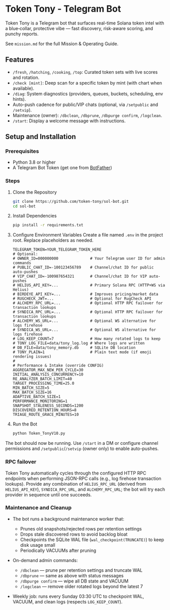 # Token Tony - Telegram Bot

Token Tony is a Telegram bot that surfaces real-time Solana token intel with a blue‑collar, protective vibe — fast discovery, risk-aware scoring, and punchy reports.

See `mission.md` for the full Mission & Operating Guide.

## Features

- `/fresh`, `/hatching`, `/cooking`, `/top`: Curated token sets with live scores and rotation.
- `/check [mint]`: Deep scan for a specific token by mint (with chart when available).
- `/diag`: System diagnostics (providers, queues, buckets, scheduling, env hints).
- Auto-push cadence for public/VIP chats (optional, via `/setpublic` and `/setvip`).
- Maintenance (owner): `/dbclean`, `/dbprune`, `/dbpurge confirm`, `/logclean`.
- `/start`: Display a welcome message with instructions.

## Setup and Installation

### Prerequisites
- Python 3.8 or higher
- A Telegram Bot Token (get one from [BotFather](https://t.me/BotFather))

### Steps

1.  Clone the Repository
    ```bash
    git clone https://github.com/token-tony/sol-bot.git
    cd sol-bot
    ```

2.  Install Dependencies
    ```bash
    pip install -r requirements.txt
    ```

3.  Configure Environment Variables
    Create a file named `.env` in the project root. Replace placeholders as needed.
    ```
    TELEGRAM_TOKEN=YOUR_TELEGRAM_TOKEN_HERE
    # Optional:
    # OWNER_ID=000000000              # Your Telegram user ID for admin commands
    # PUBLIC_CHAT_ID=-100123456789    # Channel/chat ID for public auto-pushes
    # VIP_CHAT_ID=-100987654321       # Channel/chat ID for VIP auto-pushes
    # HELIUS_API_KEY=...              # Primary Solana RPC (HTTP+WS via Helius)
    # BIRDEYE_API_KEY=...             # Improves pricing/market data
    # RUGCHECK_JWT=...                # Optional for RugCheck API
    # ALCHEMY_RPC_URL=...             # Optional HTTP RPC failover for transaction lookups
    # SYNDICA_RPC_URL=...             # Optional HTTP RPC failover for transaction lookups
    # ALCHEMY_WS_URL=...              # Optional WS alternative for logs firehose
    # SYNDICA_WS_URL=...              # Optional WS alternative for logs firehose
    # LOG_KEEP_COUNT=7                # How many rotated logs to keep
    # TONY_LOG_FILE=data/tony_log.log # Where logs are written
    # DB_FILE=data/tony_memory.db     # SQLite DB location
    # TONY_PLAIN=1                    # Plain text mode (if emoji rendering issues)
    #
    # Performance & Intake (override CONFIG)
    AGGREGATOR_MAX_NEW_PER_CYCLE=30
    INITIAL_ANALYSIS_CONCURRENCY=10
    RE_ANALYZER_BATCH_LIMIT=40
    TARGET_PROCESSING_TIME=25.0
    MIN_BATCH_SIZE=5
    MAX_BATCH_SIZE=16
    ADAPTIVE_BATCH_SIZE=1
    PERFORMANCE_MONITORING=1
    SNAPSHOT_STALENESS_SECONDS=1200
    DISCOVERED_RETENTION_HOURS=8
    TRIAGE_ROUTE_GRACE_MINUTES=10
    ```

4.  Run the Bot
    ```bash
    python Token_TonyV10.py
    ```

  The bot should now be running. Use `/start` in a DM or configure channel permissions and `/setpublic`/`/setvip` (owner only) to enable auto-pushes.

  ### RPC failover

  Token Tony automatically cycles through the configured HTTP RPC endpoints when performing JSON-RPC calls (e.g., log firehose transaction lookups). Provide any combination of `HELIUS_RPC_URL` (derived from `HELIUS_API_KEY`), `SYNDICA_RPC_URL`, and `ALCHEMY_RPC_URL`; the bot will try each provider in sequence until one succeeds.

  ### Maintenance and Cleanup
- The bot runs a background maintenance worker that:
  - Prunes old snapshots/rejected rows per retention settings
  - Drops stale discovered rows to avoid backlog bloat
  - Checkpoints the SQLite WAL file (`wal_checkpoint(TRUNCATE)`) to keep disk usage small
  - Periodically VACUUMs after pruning
- On-demand admin commands:
  - `/dbclean` — prune per retention settings and truncate WAL
  - `/dbprune` — same as above with status messages
  - `/dbpurge confirm` — wipe all DB state and VACUUM
  - `/logclean` — remove older rotated logs beyond the latest 7

- Weekly job: runs every Sunday 03:30 UTC to checkpoint WAL, VACUUM, and clean logs (respects `LOG_KEEP_COUNT`).
